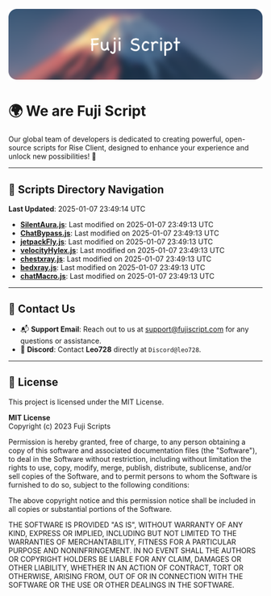 ![Banner](.github/b.webp)

# 🌍 **We are Fuji Script**

Our global team of developers is dedicated to creating powerful, open-source scripts for Rise Client, designed to enhance your experience and unlock new possibilities! 🌟

---
<!-- SCRIPTS_NAVIGATION_START -->
## 📂 **Scripts Directory Navigation**

**Last Updated**: 2025-01-07 23:49:14 UTC

- **[SilentAura.js](scripts/SilentAura.js)**: Last modified on 2025-01-07 23:49:13 UTC
- **[ChatBypass.js](scripts/ChatBypass.js)**: Last modified on 2025-01-07 23:49:13 UTC
- **[jetpackFly.js](scripts/jetpackFly.js)**: Last modified on 2025-01-07 23:49:13 UTC
- **[velocityHylex.js](scripts/velocityHylex.js)**: Last modified on 2025-01-07 23:49:13 UTC
- **[chestxray.js](scripts/chestxray.js)**: Last modified on 2025-01-07 23:49:13 UTC
- **[bedxray.js](scripts/bedxray.js)**: Last modified on 2025-01-07 23:49:13 UTC
- **[chatMacro.js](scripts/chatMacro.js)**: Last modified on 2025-01-07 23:49:13 UTC

<!-- SCRIPTS_NAVIGATION_END -->

---

## 💬 **Contact Us**  
- 📬 **Support Email**: Reach out to us at [support@fujiscript.com](mailto:support@fujiscript.com) for any questions or assistance.  
- 💬 **Discord**: Contact **Leo728** directly at `Discord@leo728`.

---

## 📜 **License**

This project is licensed under the MIT License.  

**MIT License**  
Copyright (c) 2023 Fuji Scripts  

Permission is hereby granted, free of charge, to any person obtaining a copy of this software and associated documentation files (the "Software"), to deal in the Software without restriction, including without limitation the rights to use, copy, modify, merge, publish, distribute, sublicense, and/or sell copies of the Software, and to permit persons to whom the Software is furnished to do so, subject to the following conditions:  

The above copyright notice and this permission notice shall be included in all copies or substantial portions of the Software.  

THE SOFTWARE IS PROVIDED "AS IS", WITHOUT WARRANTY OF ANY KIND, EXPRESS OR IMPLIED, INCLUDING BUT NOT LIMITED TO THE WARRANTIES OF MERCHANTABILITY, FITNESS FOR A PARTICULAR PURPOSE AND NONINFRINGEMENT. IN NO EVENT SHALL THE AUTHORS OR COPYRIGHT HOLDERS BE LIABLE FOR ANY CLAIM, DAMAGES OR OTHER LIABILITY, WHETHER IN AN ACTION OF CONTRACT, TORT OR OTHERWISE, ARISING FROM, OUT OF OR IN CONNECTION WITH THE SOFTWARE OR THE USE OR OTHER DEALINGS IN THE SOFTWARE.  
